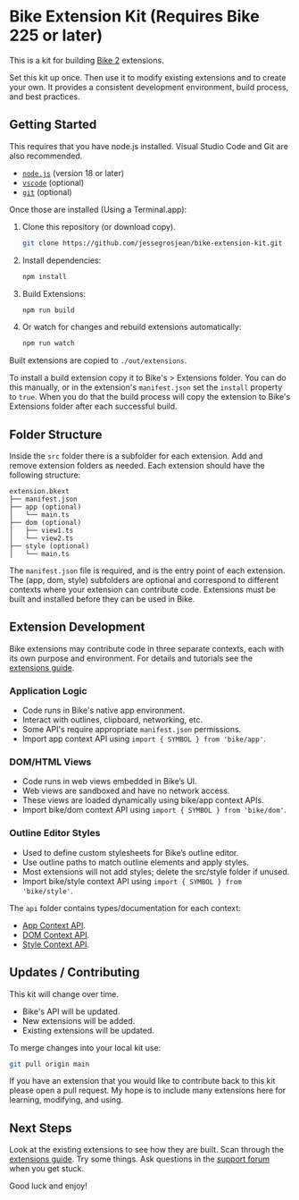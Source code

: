 # Bike Extension Kit (Requires Bike 225 or later)

This is a kit for building [Bike 2](https://support.hogbaysoftware.com/c/bike/releases/24) extensions.

Set this kit up once. Then use it to modify existing extensions and to create
your own. It provides a consistent development environment, build process, and
best practices.

## Getting Started

This requires that you have node.js installed. Visual Studio Code and Git are
also recommended.

- [`node.js`](https://nodejs.org) (version 18 or later)
- [`vscode`](https://code.visualstudio.com) (optional)
- [`git`](https://git-scm.com) (optional)

Once those are installed (Using a Terminal.app):

1. Clone this repository (or download copy).

   ```sh
   git clone https://github.com/jessegrosjean/bike-extension-kit.git
   ```

2. Install dependencies:

   ```sh
   npm install
   ```

3. Build Extensions:

   ```sh
   npm run build
   ```

4. Or watch for changes and rebuild extensions automatically:
   ```sh
   npm run watch
   ```

Built extensions are copied to `./out/extensions`.

To install a build extension copy it to Bike's > Extensions folder. You can do
this manually, or in the extension's `manifest.json` set the `install` property
to `true`. When you do that the build process will copy the extension to Bike's
Extensions folder after each successful build.

## Folder Structure

Inside the `src` folder there is a subfolder for each extension. Add and remove
extension folders as needed. Each extension should have the following structure:

```
extension.bkext
├── manifest.json
├── app (optional)
│   └── main.ts
├── dom (optional)
│   ├── view1.ts
│   └── view2.ts
├── style (optional)
│   └── main.ts
```

The `manifest.json` file is required, and is the entry point of each extension.
The (app, dom, style) subfolders are optional and correspond to different
contexts where your extension can contribute code. Extensions must be built and
installed before they can be used in Bike.

## Extension Development

Bike extensions may contribute code in three separate contexts, each with its
own purpose and environment. For details and tutorials see the [extensions
guide](https://bikeguide.hogbaysoftware.com/bike-2-preview/customizing-bike/creating-extensions).

### Application Logic

- Code runs in Bike's native app environment.
- Interact with outlines, clipboard, networking, etc.
- Some API's require appropriate `manifest.json` permissions.
- Import app context API using `import { SYMBOL } from 'bike/app'`.

### DOM/HTML Views

- Code runs in web views embedded in Bike’s UI.
- Web views are sandboxed and have no network access.
- These views are loaded dynamically using bike/app context APIs.
- Import bike/dom context API using `import { SYMBOL } from 'bike/dom'`.

### Outline Editor Styles

- Used to define custom stylesheets for Bike’s outline editor.
- Use outline paths to match outline elements and apply styles.
- Most extensions will not add styles; delete the src/style folder if unused.
- Import bike/style context API using `import { SYMBOL } from 'bike/style'`.

The `api` folder contains types/documentation for each context:

- [App Context API](https://github.com/jessegrosjean/bike-extension-kit/tree/main/api/app).
- [DOM Context API](https://github.com/jessegrosjean/bike-extension-kit/tree/main/api/dom).
- [Style Context API](https://github.com/jessegrosjean/bike-extension-kit/tree/main/api/style).

## Updates / Contributing

This kit will change over time.

- Bike's API will be updated.
- New extensions will be added.
- Existing extensions will be updated.

To merge changes into your local kit use:

```sh
git pull origin main
```

If you have an extension that you would like to contribute back to this kit
please open a pull request. My hope is to include many extensions here for
learning, modifying, and using.

## Next Steps

Look at the existing extensions to see how they are built. Scan through the
[extensions
guide](https://bikeguide.hogbaysoftware.com/bike-2-preview/customizing-bike/creating-extensions).
Try some things. Ask questions in the [support
forum](https://support.hogbaysoftware.com/c/bike/22) when you get stuck.

Good luck and enjoy!

